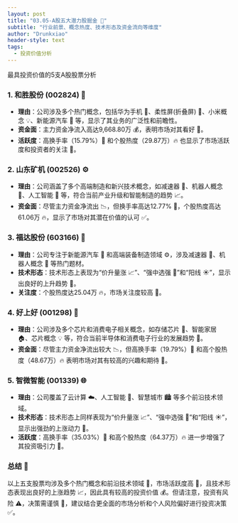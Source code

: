 ```yaml
---
layout: post
title: "03.05-A股五大潜力股掘金 🚀"
subtitle: "行业前景、概念热度、技术形态及资金流向等维度"
author: "Drunkxiao"
header-style: text
tags:
  - 投资价值分析
---
```



最具投资价值的5支A股股票分析

### 1. **和胜股份 (002824) 📱**

*   **理由**：公司涉及多个热门概念，包括华为手机 📱、柔性屏(折叠屏) 📲、小米概念 💡、新能源汽车 🚗 等，显示了其业务的广泛性和前瞻性。
*   **资金面**：主力资金净流入高达9,668.80万 💰，表明市场对其看好 💪。
*   **活跃度**：高换手率（15.79%）🔄 和个股热度（29.87万）🔥 也显示了市场活跃度和投资者的关注 👀。

### 2. **山东矿机 (002526) ⚙️**

*   **理由**：公司涵盖了多个高端制造和新兴技术概念，如减速器 🔩、机器人概念 🤖、人工智能 🧠 等，符合当前产业升级和智能制造的趋势 📈。
*   **资金面**：尽管主力资金净流出 📉，但换手率高达12.77% 🔄，个股热度高达61.06万 🔥，显示了市场对其潜在价值的认可 ✅。

### 3. **福达股份 (603166) 🚗**

*   **理由**：公司专注于新能源汽车 🚗 和高端装备制造领域 ⚙️，涉及减速器 🔩、机器人概念 🤖 等热门题材。
*   **技术形态**：技术形态上表现为“价升量涨 📈”、“强中选强 💪”和“阳线 ☀️”，显示出良好的上升趋势 🚀。
*   **关注度**：个股热度达25.04万 🔥，市场关注度较高 👀。

### 4. **好上好 (001298) 💾**

*   **理由**：公司涉及多个芯片和消费电子相关概念，如存储芯片 💾、智能家居 🏠、芯片概念 💡 等，符合当前半导体和消费电子行业的发展趋势 🚀。
*   **资金面**：尽管主力资金净流出较大 📉，但高换手率（19.79%）🔄 和高个股热度（48.67万）🔥 表明市场对其有较高的兴趣和期待 🤩。

### 5. **智微智能 (001339) 🌐**

*   **理由**：公司覆盖了云计算 ☁️、人工智能 🧠、智慧城市 🏙️ 等多个前沿技术领域。
*   **技术形态**：技术形态上同样表现为“价升量涨 📈”、“强中选强 💪”和“阳线 ☀️”，显示出强劲的上涨动力 🚀。
*   **活跃度**：高换手率（35.03%）🔄 和高个股热度（64.37万）🔥 进一步增强了其投资吸引力 🧲。

### 总结 📝

以上五支股票均涉及多个热门概念和前沿技术领域 🚀，市场活跃度高 🎽，且技术形态表现出良好的上涨趋势 📈，因此具有较高的投资价值 💰。但请注意，投资有风险 ⚠️，决策需谨慎 🤔，建议结合更全面的市场分析和个人风险偏好进行投资决策 ✅。
